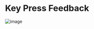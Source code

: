 # Key Press Feedback
![image](https://github.com/user-attachments/assets/88c4e9b7-c7ba-4d5c-a3d5-55f9a24e0030)

